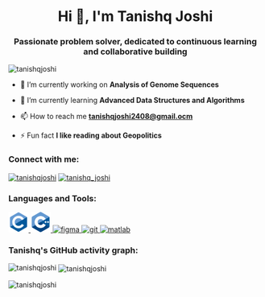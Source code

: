 <h1 align="center">Hi 👋, I'm Tanishq Joshi</h1>
<h3 align="center">Passionate problem solver, dedicated to continuous learning and collaborative building</h3>


<p align="left"> <img src="https://komarev.com/ghpvc/?username=tanishqjoshi&label=Profile%20views&color=0e75b6&style=flat" alt="tanishqjoshi" /> </p>



- 🔭 I’m currently working on **Analysis of Genome Sequences**

- 🌱 I’m currently learning **Advanced Data Structures and Algorithms**

- 📫 How to reach me **tanishqjoshi2408@gmail.ocm**

- ⚡ Fun fact **I like reading about Geopolitics**

<h3 align="left">Connect with me:</h3>
<p align="left">
<a href="https://linkedin.com/in/tanishqjoshi" target="blank"><img align="center" src="https://raw.githubusercontent.com/rahuldkjain/github-profile-readme-generator/master/src/images/icons/Social/linked-in-alt.svg" alt="tanishqjoshi" height="30" width="40" /></a>
<a href="https://www.leetcode.com/tanishq_joshi" target="blank"><img align="center" src="https://raw.githubusercontent.com/rahuldkjain/github-profile-readme-generator/master/src/images/icons/Social/leet-code.svg" alt="tanishq_joshi" height="30" width="40" /></a>
</p>

<h3 align="left">Languages and Tools:</h3>
<p align="left"> <a href="https://www.cprogramming.com/" target="_blank" rel="noreferrer"> <img src="https://raw.githubusercontent.com/devicons/devicon/master/icons/c/c-original.svg" alt="c" width="40" height="40"/> </a> <a href="https://www.w3schools.com/cpp/" target="_blank" rel="noreferrer"> <img src="https://raw.githubusercontent.com/devicons/devicon/master/icons/cplusplus/cplusplus-original.svg" alt="cplusplus" width="40" height="40"/> </a> <a href="https://www.figma.com/" target="_blank" rel="noreferrer"> <img src="https://www.vectorlogo.zone/logos/figma/figma-icon.svg" alt="figma" width="40" height="40"/> </a> <a href="https://git-scm.com/" target="_blank" rel="noreferrer"> <img src="https://www.vectorlogo.zone/logos/git-scm/git-scm-icon.svg" alt="git" width="40" height="40"/> </a> <a href="https://www.mathworks.com/" target="_blank" rel="noreferrer"> <img src="https://upload.wikimedia.org/wikipedia/commons/2/21/Matlab_Logo.png" alt="matlab" width="40" height="40"/> </a> </p>




<h3 align="left">Tanishq's GitHub activity graph:</h3>


<p><img align="left" src="https://github-readme-stats.vercel.app/api/top-langs?username=tanishqjoshi&show_icons=true&locale=en&layout=compact&theme=tokyonight" alt="tanishqjoshi" /></p>

<p>&nbsp;<img align="center" src="https://github-readme-stats.vercel.app/api?username=tanishqjoshi&show_icons=true&locale=en&theme=tokyonight" alt="tanishqjoshi" /></p>

<p><img align="center" src="https://github-readme-streak-stats.herokuapp.com/?user=tanishqjoshi&&theme=tokyonight" alt="tanishqjoshi" /></p>








